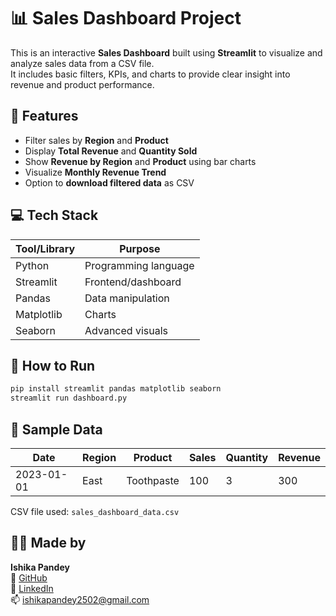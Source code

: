 # 📊 Sales Dashboard Project  
This is an interactive **Sales Dashboard** built using **Streamlit** to visualize and analyze sales data from a CSV file.  
It includes basic filters, KPIs, and charts to provide clear insight into revenue and product performance.  

## 🎯 Features  
- Filter sales by **Region** and **Product**  
- Display **Total Revenue** and **Quantity Sold**  
- Show **Revenue by Region** and **Product** using bar charts  
- Visualize **Monthly Revenue Trend**  
- Option to **download filtered data** as CSV  

## 💻 Tech Stack  
| Tool/Library | Purpose |  
|--------------|---------|  
| Python       | Programming language |  
| Streamlit    | Frontend/dashboard |  
| Pandas       | Data manipulation |  
| Matplotlib   | Charts |  
| Seaborn      | Advanced visuals |  

## 🚀 How to Run  
```bash  
pip install streamlit pandas matplotlib seaborn  
streamlit run dashboard.py  
```  

## 📂 Sample Data  
| Date       | Region | Product     | Sales | Quantity | Revenue |  
|------------|--------|-------------|-------|----------|---------|  
| 2023-01-01 | East   | Toothpaste  | 100   | 3        | 300     |  
CSV file used: `sales_dashboard_data.csv`  

## 👩‍💻 Made by  
**Ishika Pandey**  
🔗 [GitHub](https://github.com/Ishikaaa2502)  
🔗 [LinkedIn](https://www.linkedin.com/in/ishikapandey0512/)  
📫 ishikapandey2502@gmail.com  
